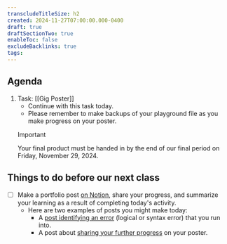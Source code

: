 ```yaml
---
transcludeTitleSize: h2
created: 2024-11-27T07:00:00.000-0400
draft: true
draftSectionTwo: true
enableToc: false
excludeBacklinks: true
tags:
---
```

## Agenda
1. Task: [[Gig Poster]]
	- Continue with this task today.
	- Please remember to make backups of your playground file as you make progress on your poster.
	> [!IMPORTANT]
	> Your final product must be handed in by the end of our final period on Friday, November 29, 2024.

## Things to do before our next class
- [ ] Make a portfolio post [on Notion](https://notion.so), share your progress, and summarize your learning as a result of completing today's activity.
	- Here are two examples of posts you might make today:
		- A [post identifying an error](https://www.notion.so/lakefieldcs/Thread-2-Day-14-Fixing-a-logical-error-b3bba22cdb6c4a4f995a08ee62d888b8?pvs=4) (logical or syntax error) that you run into.
		- A post about [sharing your further progress](https://www.notion.so/lakefieldcs/Thread-2-Day-14-Custom-Gig-Poster-v2-8d060c2eb1bc4e5abeffa012be68af0b?pvs=4) on your poster.